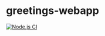 # greetings-webapp

[![Node.js CI](https://github.com/Mxolisi-Tshezi/greetings-webapp/actions/workflows/node.js.yml/badge.svg)](https://github.com/Mxolisi-Tshezi/greetings-webapp/actions/workflows/node.js.yml)
